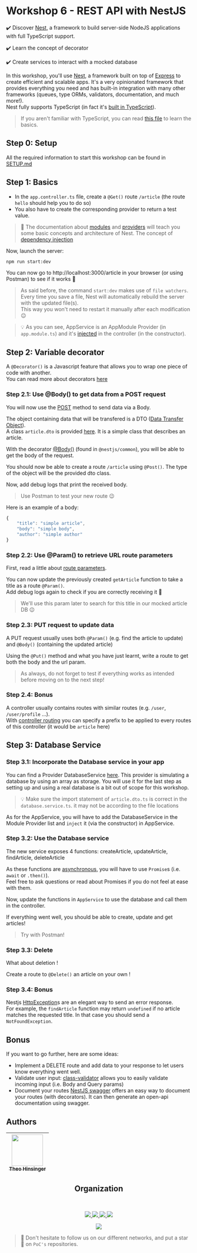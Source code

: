 # Workshop 6 - REST API with NestJS

:heavy_check_mark: Discover [Nest](https://nestjs.com/), a framework to build server-side NodeJS applications with full TypeScript support.

:heavy_check_mark: Learn the concept of decorator

:heavy_check_mark: Create services to interact with a mocked database

In this workshop, you'll use [Nest](https://nestjs.com/), a framework built on top of [Express](https://expressjs.com/) to create efficient and scalable apps. It's a very opinionated framework that provides everything you need and has built-in integration with many other frameworks (queues, type ORMs, validators, documentation, and much more!).  
Nest fully supports TypeScript (in fact it's [built in TypeScript](https://github.com/nestjs/nest)).


> If you aren't familiar with TypeScript, you can read [this file](https://github.com/PoCInnovation/Workshops/blob/master/software/06.Nest/src/step0/learn.md) to learn the basics.

## Step 0: Setup

All the required information to start this workshop can be found in [SETUP.md](./SETUP.md)

## Step 1: Basics

- In the `app.controller.ts` file, create a `@Get()` route `/article` (the route `hello` should help you to do so)
- You also have to create the corresponding provider to return a test value.

> :book: The documentation about [modules](https://docs.nestjs.com/modules) and [providers](https://docs.nestjs.com/providers) will teach you some basic concepts and architecture of Nest. The concept of [dependency injection](https://docs.nestjs.com/providers#dependency-injection)

Now, launch the server:
```sh
npm run start:dev
```

You can now go to http://localhost:3000/article in your browser (or using Postman) to see if it works :rocket:

> As said before, the command `start:dev` makes use of `file watchers`. Every time you save a file, Nest will automatically rebuild the server with the updated file(s).  
> This way you won't need to restart it manually after each modification :wink:

> :bulb: As you can see, AppService is an AppModule Provider (in `app.module.ts`) and it's [injected](https://docs.nestjs.com/providers#dependency-injection) in the controller (in the constructor).

## Step 2: Variable decorator

A `@Decorator()` is a Javascript feature that allows you to wrap one piece of code with another.  
You can read more about decorators [here](https://www.sitepoint.com/javascript-decorators-what-they-are/)

### Step 2.1: Use @Body() to get data from a POST request

You will now use the [POST](https://en.wikipedia.org/wiki/POST_(HTTP)) method to send data via a Body.

The object containing data that will be transfered is a DTO ([Data Transfer Object](https://en.wikipedia.org/wiki/Data_transfer_object)).  
A class `article.dto` is provided [here](https://github.com/PoCInnovation/Workshops/blob/master/software/06.Nest/src/step2/article.dto.ts). It is a simple class that describes an article.

With the decorator [@Body()](https://docs.nestjs.com/controllers#request-payloads) (found in `@nestjs/common`), you will be able to get the body of the request.

You should now be able to create a route `/article` using `@Post()`. The type of the object will be the provided dto class.

Now, add debug logs that print the received body.

> Use Postman to test your new route :wink:

Here is an example of a body:
```js
{
    "title": "simple article",
    "body": "simple body",
    "author": "simple author"
}
```

### Step 2.2: Use @Param() to retrieve URL route parameters

First, read a little about [route parameters](https://docs.nestjs.com/controllers#route-parameters).

You can now update the previously created `getArticle` function to take a title as a route `@Param()`.  
Add debug logs again to check if you are correctly receiving it :rocket:

> We'll use this param later to search for this title in our mocked article DB :wink:

### Step 2.3: PUT request to update data

A PUT request usually uses both `@Param()` (e.g. find the article to update) and `@Body()` (containing the updated article)

Using the `@Put()` method and what you have just learnt, write a route to get both the body and the url param.

> As always, do not forget to test if everything works as intended before moving on to the next step!

### Step 2.4: Bonus

A controller usually contains routes with similar routes (e.g. `/user`, `/user/profile` ...).<br>
With [controller routing](https://docs.nestjs.com/controllers#routing) you can specify a prefix to be applied to every routes of this controller (it would be `article` here)

## Step 3: Database Service

### Step 3.1: Incorporate the Database service in your app

You can find a Provider DatabaseService [here](https://github.com/PoCInnovation/Workshops/blob/master/software/06.Nest/src/step3/database.service.ts). This provider is simulating a database by using an array as storage. You will use it for the last step as setting up and using a real database is a bit out of scope for this workshop.

> :bulb: Make sure the import statement of `article.dto.ts` is correct in the `database.service.ts`. it may not be according to the file locations

As for the AppService, you will have to add the DatabaseService in the Module Provider list and `inject` it (via the constructor) in AppService.

### Step 3.2: Use the Database service

The new service exposes 4 functions: createArticle, updateArticle, findArticle, deleteArticle

As these functions are [asynchronous](https://developer.mozilla.org/en-US/docs/Web/JavaScript/Reference/Statements/async_function), you will have to use `Promise`s (i.e. `await` or `.then()`). <br>
Feel free to ask questions or read about Promises if you do not feel at ease with them.

Now, update the functions in `AppService` to use the database and call them in the controller.

If everything went well, you should be able to create, update and get articles!

> Try with Postman!

### Step 3.3: Delete

What about deletion !

Create a route to `@Delete()` an article on your own !

### Step 3.4: Bonus

Nestjs [HttpException](https://docs.nestjs.com/exception-filters#built-in-http-exceptions)s are an elegant way to send an error response.  
For example, the `findArticle` function may return `undefined` if no article matches the requested title.
In that case you should send a `NotFoundException`.

## Bonus

If you want to go further, here are some ideas:
- Implement a DELETE route and add data to your response to let users know everything went well.
- Validate user input: [class-validator](https://docs.nestjs.com/techniques/validation) allows you to easily validate incoming input (i.e. Body and Query params)
- Document your routes [NestJS swagger](https://docs.nestjs.com/recipes/swagger) offers an easy way to document your routes (with decorators).
  It can then generate an open-api documentation using swagger.
</details>

## Authors

| [<img src="https://github.com/TheoHertz.png?size=85" width=85><br><sub>Theo Hinsinger</sub>](https://github.com/TheoHertz)
| :---: | 
<h2 align=center>
Organization
</h2>
<br/>
<p align='center'>
    <a href="https://www.linkedin.com/company/pocinnovation/mycompany/">
        <img src="https://img.shields.io/badge/LinkedIn-0077B5?style=for-the-badge&logo=linkedin&logoColor=white">
    </a>
    <a href="https://www.instagram.com/pocinnovation/">
        <img src="https://img.shields.io/badge/Instagram-E4405F?style=for-the-badge&logo=instagram&logoColor=white">
    </a>
    <a href="https://twitter.com/PoCInnovation">
        <img src="https://img.shields.io/badge/Twitter-1DA1F2?style=for-the-badge&logo=twitter&logoColor=white">
    </a>
    <a href="https://discord.com/invite/Yqq2ADGDS7">
        <img src="https://img.shields.io/badge/Discord-7289DA?style=for-the-badge&logo=discord&logoColor=white">
    </a>
</p>
<p align=center>
    <a href="https://www.poc-innovation.fr/">
        <img src="https://img.shields.io/badge/WebSite-1a2b6d?style=for-the-badge&logo=GitHub Sponsors&logoColor=white">
    </a>
</p>

> :rocket: Don't hesitate to follow us on our different networks, and put a star 🌟 on `PoC's` repositories.
